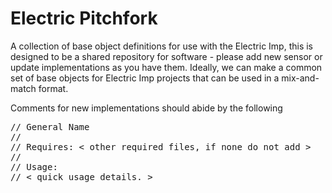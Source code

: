 Electric Pitchfork
==================

A collection of base object definitions for use with the Electric Imp, this is designed to be a shared repository for software - please add new sensor or update implementations as you have them. Ideally, we can make a common set of base objects for Electric Imp projects that can be used in a mix-and-match format.

Comments for new implementations should abide by the following

<pre>
// General Name
//
// Requires: < other required files, if none do not add >
// 
// Usage:
// < quick usage details. >
</pre>